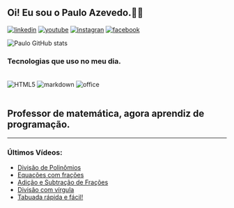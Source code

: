 ## Oi! Eu sou o Paulo Azevedo.👋🏼
[![linkedin](https://img.shields.io/badge/LinkedIn-0077B5?style=for-the-badge&logo=linkedin&logoColor=white)](https://www.linkedin.com/in/paulo-azevedo-p7)
[![youtube](https://img.shields.io/badge/YouTube-FF0000?style=for-the-badge&logo=youtube&logoColor=white)](https://www.youtube.com/channel/UC4e-h6SdfB_SaPBFHyTuICA)
[![instagran](https://img.shields.io/badge/Instagram-E4405F?style=for-the-badge&logo=instagram&logoColor=white)](https://www.instagram.com/pauloazevedo.35/)
[![facebook](https://img.shields.io/badge/Facebook-1877F2?style=for-the-badge&logo=facebook&logoColor=white)](https://www.facebook.com/paulo.azevedo.39)

 
 ![Paulo GitHub stats](https://github-readme-stats.vercel.app/api?username=Pes3ti&show_icons=true&theme=tokyonight)

 ### Tecnologias que uso no meu dia.

 <div style="display: inline_block"><br/>
 <img align="center" alt="HTML5" src="https://img.shields.io/badge/HTML5-E34F26?style=for-the-badge&logo=html5&logoColor=white" />
 <img align="center" alt="markdown" src="https://img.shields.io/badge/Markdown-000000?style=for-the-badge&logo=markdown&logoColor=white"/>
 <img align="center" alt="office" src="https://img.shields.io/badge/Microsoft_Office-D83B01?style=for-the-badge&logo=microsoft-office&logoColor=white"/>
 </div><br/>

 ## Professor de matemática, agora aprendiz de programação. <br/>


  <hr>


  ### Últimos Vídeos:

 - [Divisão de Polinômios](https://youtu.be/D7APPOvichA?si=ERd7q0hDMrTreEgG)
- [Equações com frações](https://youtu.be/sWhEhUgjasU?si=xwa95aDplHDT_JX_)
- [Adição e Subtração de Frações](https://youtu.be/taCaxEXkz3Q?si=nOK3t1jREgT9byfM)
- [Divisão com vírgula](https://youtu.be/YmEqppWG6c0?si=C1nk3TfrCI0RhDRC)
- [Tabuada rápida e fácil!](https://youtu.be/KtpgpGVoch8?si=ve9WOn2RDA7kOrae)
